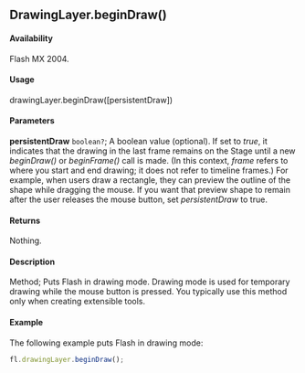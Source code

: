 ## DrawingLayer.beginDraw()

#### Availability

Flash MX 2004.

#### Usage

drawingLayer.beginDraw([persistentDraw])

#### Parameters

**persistentDraw** `boolean?`; A boolean value (optional). If set to *true*, it indicates that the drawing in the last frame remains on the Stage until a new *beginDraw()* or *beginFrame()* call is made. (In this context, *frame* refers to where you start and end drawing; it does not refer to timeline frames.) For example, when users draw a rectangle, they can preview the outline of the shape while dragging the mouse. If you want that preview shape to remain after the user releases the mouse button, set *persistentDraw* to true.

#### Returns

Nothing.

#### Description

Method; Puts Flash in drawing mode. Drawing mode is used for temporary drawing while the mouse button is pressed. You typically use this method only when creating extensible tools.

#### Example

The following example puts Flash in drawing mode:

```javascript
fl.drawingLayer.beginDraw();
```
